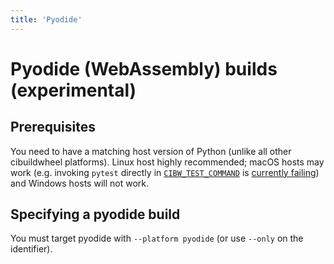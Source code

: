 ```yaml
---
title: 'Pyodide'
---
```


# Pyodide (WebAssembly) builds (experimental)

## Prerequisites

You need to have a matching host version of Python (unlike all other cibuildwheel platforms). Linux host highly recommended; macOS hosts may work (e.g. invoking `pytest` directly in [`CIBW_TEST_COMMAND`](../options.md#test-command) is [currently failing](https://github.com/pyodide/pyodide/issues/4802)) and Windows hosts will not work.

## Specifying a pyodide build

You must target pyodide with `--platform pyodide` (or use `--only` on the identifier).
